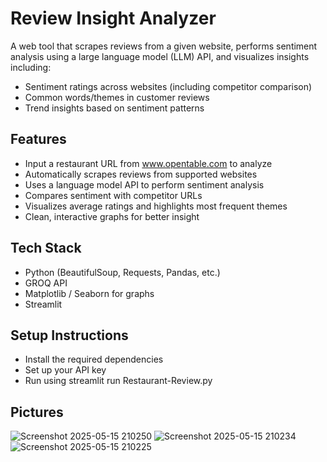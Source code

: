 # Review Insight Analyzer

A web tool that scrapes reviews from a given website, performs sentiment analysis using a large language model (LLM) API, and visualizes insights including:

- Sentiment ratings across websites (including competitor comparison)
- Common words/themes in customer reviews
- Trend insights based on sentiment patterns

## Features

- Input a restaurant URL from www.opentable.com to analyze
- Automatically scrapes reviews from supported websites
- Uses a language model API to perform sentiment analysis
- Compares sentiment with competitor URLs
- Visualizes average ratings and highlights most frequent themes
- Clean, interactive graphs for better insight

## Tech Stack

- Python (BeautifulSoup, Requests, Pandas, etc.)
- GROQ API
- Matplotlib / Seaborn for graphs
- Streamlit

## Setup Instructions

- Install the required dependencies
- Set up your API key
- Run using streamlit run Restaurant-Review.py

## Pictures
![Screenshot 2025-05-15 210250](https://github.com/user-attachments/assets/9943846e-6572-435f-b4e4-b43952e1b26b)
![Screenshot 2025-05-15 210234](https://github.com/user-attachments/assets/95d68d96-a9da-4b29-9913-ccabcd48d0fe)
![Screenshot 2025-05-15 210225](https://github.com/user-attachments/assets/40573196-e9c6-49dd-b38d-cc9cbf75a794)


